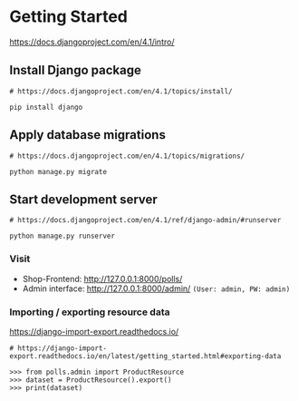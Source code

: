 # Getting Started

https://docs.djangoproject.com/en/4.1/intro/

## Install Django package

```shell
# https://docs.djangoproject.com/en/4.1/topics/install/

pip install django
```

## Apply database migrations

```shell
# https://docs.djangoproject.com/en/4.1/topics/migrations/

python manage.py migrate
```

## Start development server

```shell
# https://docs.djangoproject.com/en/4.1/ref/django-admin/#runserver

python manage.py runserver
```

### Visit

- Shop-Frontend: http://127.0.0.1:8000/polls/
- Admin interface: http://127.0.0.1:8000/admin/ `(User: admin, PW: admin)`

### Importing / exporting resource data

https://django-import-export.readthedocs.io/

```shell
# https://django-import-export.readthedocs.io/en/latest/getting_started.html#exporting-data

>>> from polls.admin import ProductResource
>>> dataset = ProductResource().export()
>>> print(dataset)
```
